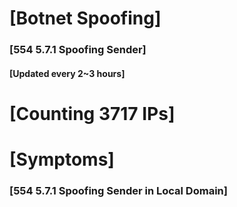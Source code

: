 # [Botnet Spoofing]
### [554 5.7.1 Spoofing Sender]
#### [Updated every 2~3 hours]

# [Counting 3717 IPs]

# [Symptoms] 
###   [554 5.7.1 Spoofing Sender in Local Domain]
